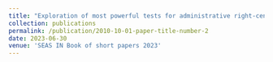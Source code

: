 ```yaml
---
title: "Exploration of most powerful tests for administrative right-censored data"
collection: publications
permalink: /publication/2010-10-01-paper-title-number-2
date: 2023-06-30
venue: 'SEAS IN Book of short papers 2023'
---
```

